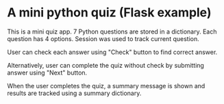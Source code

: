 A mini python quiz (Flask example)
============================

This is a mini quiz app. 7 Python questions are stored in a dictionary. Each question has 4 options. Session was used to track current question.

User can check each answer using "Check" button to find correct answer.

Alternatively, user can complete the quiz without check by submitting answer using "Next" button.

When the user completes the quiz, a summary message is shown and results are tracked using
a summary dictionary.
